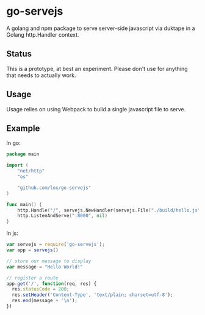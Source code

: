 go-servejs
==========

A golang and npm package to serve server-side javascript via duktape in a Golang http.Handler context.

Status
------

This is a prototype, at best an experiment. Please don't use for anything that needs to actually work.

Usage
-----

Usage relies on using Webpack to build a single javascript file to serve. 

Example
-------

In go:

```go
package main

import (
	"net/http"
	"os"

	"github.com/lox/go-servejs"
)

func main() {
	http.Handle("/", servejs.NewHandler(servejs.File("./build/hello.js")))
	http.ListenAndServe(":8000", nil)
}
```

In js:

```js
var servejs = require('go-servejs');
var app = servejs()

// store our message to display
var message = "Hello World!"

// register a route
app.get('/', function(req, res) {
  res.statusCode = 200;
  res.setHeader('Content-Type', 'text/plain; charset=utf-8');
  res.end(message + '\n');
})
```
